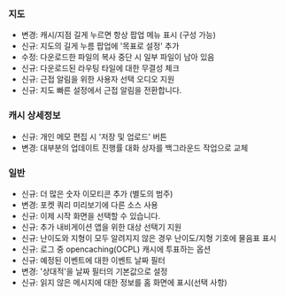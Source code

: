 ### 지도
- 변경: 캐시/지점 길게 누르면 항상 팝업 메뉴 표시 (구성 가능)
- 신규: 지도의 길게 누름 팝업에 '목표로 설정' 추가
- 수정: 다운로드한 파일의 복사 중단 시 일부 파일이 남아 있음
- 신규: 다운로드된 라우팅 타일에 대한 무결성 체크
- 신규: 근접 알림을 위한 사용자 선택 오디오 지원
- 신규: 지도 빠른 설정에서 근접 알림을 전환합니다.

### 캐시 상세정보
- 신규: 개인 메모 편집 시 '저장 및 업로드' 버튼
- 변경: 대부분의 업데이트 진행률 대화 상자를 백그라운드 작업으로 교체

### 일반
- 신규: 더 많은 숫자 이모티콘 추가 (별도의 범주)
- 변경: 포켓 쿼리 미리보기에 다른 소스 사용
- 신규: 이제 시작 화면을 선택할 수 있습니다.
- 신규: 추가 내비게이션 앱을 위한 대상 선택기 지원
- 신규: 난이도와 지형이 모두 알려지지 않은 경우 난이도/지형 기호에 물음표 표시
- 신규: 로그 중 opencaching(OCPL) 캐시에 투표하는 옵션
- 신규: 예정된 이벤트에 대한 이벤트 날짜 필터
- 변경: '상대적'을 날짜 필터의 기본값으로 설정
- 신규: 읽지 않은 메시지에 대한 정보를 홈 화면에 표시(선택 사항)
